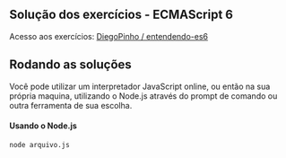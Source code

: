 ## Solução dos exercícios - ECMAScript 6

Acesso aos exercícios: [DiegoPinho / entendendo-es6](https://github.com/DiegoPinho/entendendo-es6)

## Rodando as soluções

Você pode utilizar um interpretador JavaScript online, ou então na sua própria maquina, utilizando o Node.js através do prompt de comando ou outra ferramenta de sua escolha.

#### Usando o Node.js
```
node arquivo.js
```
